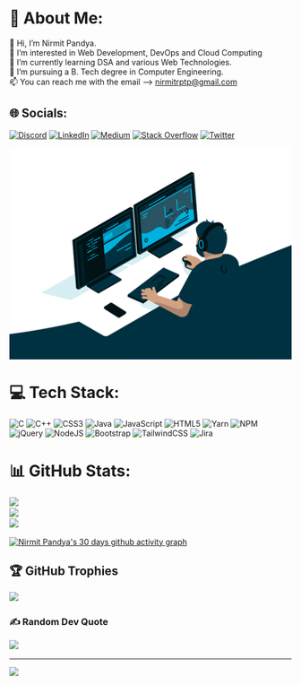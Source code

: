 # 💫 About Me:
👋 Hi, I’m Nirmit Pandya.<br>👀 I’m interested in Web Development, DevOps and Cloud Computing <br>🌱 I’m currently learning DSA and various Web Technologies.<br>💞️ I’m pursuing a B. Tech degree in Computer Engineering.<br>📫 You can reach me with the email --> nirmitrptp@gmail.com


## 🌐 Socials:
[![Discord](https://img.shields.io/badge/Discord-%237289DA.svg?logo=discord&logoColor=white)](htttps://discord.gg/#7264) [![LinkedIn](https://img.shields.io/badge/LinkedIn-%230077B5.svg?logo=linkedin&logoColor=white)](https://linkedin.com/in/nirmit-pandya-b0a441232) [![Medium](https://img.shields.io/badge/Medium-12100E?logo=medium&logoColor=white)](https://medium.com/@nirmitrptp) [![Stack Overflow](https://img.shields.io/badge/-Stackoverflow-FE7A16?logo=stack-overflow&logoColor=white)](https://stackoverflow.com/users/19803406) [![Twitter](https://img.shields.io/badge/Twitter-%231DA1F2.svg?logo=Twitter&logoColor=white)](https://twitter.com/Genius_Nirmit) 

<img align="center" width="600" src="mygif.gif">

# 💻 Tech Stack:
![C](https://img.shields.io/badge/c-%2300599C.svg?style=plastic&logo=c&logoColor=white) ![C++](https://img.shields.io/badge/c++-%2300599C.svg?style=plastic&logo=c%2B%2B&logoColor=white) ![CSS3](https://img.shields.io/badge/css3-%231572B6.svg?style=plastic&logo=css3&logoColor=white) ![Java](https://img.shields.io/badge/java-%23ED8B00.svg?style=plastic&logo=java&logoColor=white) ![JavaScript](https://img.shields.io/badge/javascript-%23323330.svg?style=plastic&logo=javascript&logoColor=%23F7DF1E) ![HTML5](https://img.shields.io/badge/html5-%23E34F26.svg?style=plastic&logo=html5&logoColor=white) ![Yarn](https://img.shields.io/badge/yarn-%232C8EBB.svg?style=plastic&logo=yarn&logoColor=white) ![NPM](https://img.shields.io/badge/NPM-%23000000.svg?style=plastic&logo=npm&logoColor=white) ![jQuery](https://img.shields.io/badge/jquery-%230769AD.svg?style=plastic&logo=jquery&logoColor=white) ![NodeJS](https://img.shields.io/badge/node.js-6DA55F?style=plastic&logo=node.js&logoColor=white) ![Bootstrap](https://img.shields.io/badge/bootstrap-%23563D7C.svg?style=plastic&logo=bootstrap&logoColor=white) ![TailwindCSS](https://img.shields.io/badge/tailwindcss-%2338B2AC.svg?style=plastic&logo=tailwind-css&logoColor=white) ![Jira](https://img.shields.io/badge/jira-%230A0FFF.svg?style=plastic&logo=jira&logoColor=white)

# 📊 GitHub Stats:
![](https://github-readme-stats.vercel.app/api?username=GeniusNirmit&theme=gotham&hide_border=false&include_all_commits=true&count_private=true)<br/>
![](https://github-readme-streak-stats.herokuapp.com/?user=GeniusNirmit&theme=gotham&hide_border=false)<br/>
![](https://github-readme-stats.vercel.app/api/top-langs/?username=GeniusNirmit&theme=gotham&hide_border=false&include_all_commits=true&count_private=true&layout=compact)


[![Nirmit Pandya's 30 days github activity graph](https://activity-graph.herokuapp.com/graph?username=GeniusNirmit&theme=gotham)](https://github.com/ashutosh00710/github-readme-activity-graph)

## 🏆 GitHub Trophies
![](https://github-profile-trophy.vercel.app/?username=GeniusNirmit&theme=oldie&no-frame=false&no-bg=false&margin-w=4)

### ✍️ Random Dev Quote
![](https://quotes-github-readme.vercel.app/api?type=horizontal&theme=radical)

---
[![](https://visitcount.itsvg.in/api?id=GeniusNirmit&icon=2&color=9)](https://visitcount.itsvg.in)
